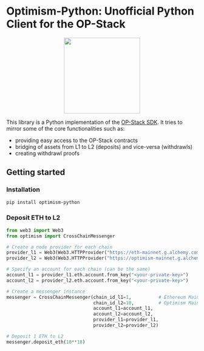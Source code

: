 # Optimism-Python: Unofficial Python Client for the OP-Stack

<div align="center">
    <img src="https://github.com/rafalum/optimism-python/assets/38735195/12cb4de6-7cb5-403d-993b-5461febd5b72" width=200 height=200 />
</div>


This library is a Python implementation of the [OP-Stack SDK](https://sdk.optimism.io/). It tries to mirror some of the core functionalities such as:

- providing easy access to the OP-Stack contracts
- bridging of assets from L1 to L2 (deposits) and vice-versa (withdrawls)
- creating withdrawl proofs

## Getting started

### Installation

```bash
pip install optimism-python
```

### Deposit ETH to L2

```python
from web3 import Web3
from optimism import CrossChainMessenger

# Create a node provider for each chain
provider_l1 = Web3(Web3.HTTPProvider("https://eth-mainnet.g.alchemy.com/v2/<your-alchemy-key>"))
provider_l2 = Web3(Web3.HTTPProvider("https://optimism-mainnet.g.alchemy.com/v2/<your-alchemy-key>"))

# Specify an account for each chain (can be the same)
account_l1 = provider_l1.eth.account.from_key("<your-private-key>")
account_l2 = provider_l2.eth.account.from_key("<your-private-key>")

# Create a messenger instance
messenger = CrossChainMessenger(chain_id_l1=1,          # Ethereum Mainnet
                                chain_id_l2=10,         # Optimism Mainnet
                                account_l1=account_l1, 
                                account_l2=account_l2,
                                provider_l1=provider_l1,
                                provider_l2=provider_l2)

# Deposit 1 ETH to L2
messenger.deposit_eth(10**18)
```